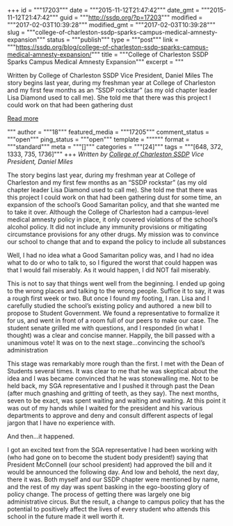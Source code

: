 +++
id = """17203"""
date = """2015-11-12T21:47:42"""
date_gmt = """2015-11-12T21:47:42"""
guid = """http://ssdp.org/?p=17203"""
modified = """2017-02-03T10:39:28"""
modified_gmt = """2017-02-03T10:39:28"""
slug = """college-of-charleston-ssdp-sparks-campus-medical-amnesty-expansion"""
status = """publish"""
type = """post"""
link = """https://ssdp.org/blog/college-of-charleston-ssdp-sparks-campus-medical-amnesty-expansion/"""
title = """College of Charleston SSDP Sparks Campus Medical Amnesty Expansion"""
excerpt = """<p>Written by College of Charleston SSDP Vice President, Daniel Miles The story begins last year, during my freshman year at College of Charleston and my first few months as an “SSDP rockstar” (as my old chapter leader Lisa Diamond used to call me). She told me that there was this project I could work on that had been gathering dust</p>
<div class="h10"></div>
<p><a class="more-link2 flat" href="https://ssdp.org/blog/college-of-charleston-ssdp-sparks-campus-medical-amnesty-expansion/">Read more</a></p>
"""
author = """18"""
featured_media = """17205"""
comment_status = """open"""
ping_status = """open"""
template = """"""
format = """standard"""
meta = """[]"""
categories = """[24]"""
tags = """[648, 372, 1333, 735, 1736]"""
+++
<em>Written by <a href="http://ssdp.org/chapters/southeast/south-carolina/college-of-charleston-cofc/" target="_blank">College of Charleston SSDP</a> Vice President, Daniel Miles</em>

<span style="font-weight: 400;">The story begins last year, during my freshman year at College of Charleston and my first few months as an “SSDP rockstar” (as my old chapter leader Lisa Diamond used to call me). She told me that there was this project I could work on that had been gathering dust for some time, an expansion of the school’s Good Samaritan policy, and that she wanted me to take it over. Although the College of Charleston had a campus-level medical amnesty policy in place, it only covered violations of the school’s alcohol policy. It did not include any immunity provisions or mitigating circumstance provisions for any other drugs. My mission was to convince our school to change that and to expand the policy to include all substances </span>

<span style="font-weight: 400;">Well, I had no idea what a Good Samaritan policy was, and I had no idea what to do or who to talk to, so I figured the worst that could happen was that I would fail miserably. As it would happen, I did NOT fail miserably. </span>

<span style="font-weight: 400;">This is not to say that things went well from the beginning. I ended up going to the wrong places and talking to the wrong people. Suffice it to say, it was a rough first week or two. But once I found my footing, I ran. Lisa and I carefully studied the school’s existing policy and authored  a new bill to propose to Student Government. We found a representative to formalize it for us, and went in front of a room full of our peers to make our case. The student senate grilled me with questions, and I responded (in what I thought) was a clear and concise manner. Happily, the bill passed with a unanimous vote! It was on to the next stage&#8230;convincing the school’s administration</span>

This stage was remarkably more rough than the first. I met with the Dean of Students several times. It was clear to me that he was skeptical about the idea and I was became convinced that he was stonewalling me. Not to be held back, my SGA representative and I pushed it through past the Dean (after much gnashing and gritting of teeth, as they say). <span style="font-weight: 400;">The next months, seven to be exact, was spent waiting and waiting and waiting. At this point it was out of my hands while I waited for the president and his various departments to approve and deny and consult different aspects of legal jargon that I have no experience with. </span>

<span style="font-weight: 400;">And then&#8230;it happened. </span>

<span style="font-weight: 400;">I got an excited text from the SGA representative I had been working with (who had gone on to become the student body president!) saying that President McConnell (our school president) had approved the bill and it would be announced the following day. </span><span style="font-weight: 400;">And low and behold, the next day, there it was. Both myself and our SSDP chapter were mentioned by name, and the rest of my day was spent basking in the ego-boosting glory of policy change. The process of getting there was largely one big administrative circus. But the result, a change to campus policy that has the potential to positively affect the lives of every student who attends this school in the future made it well worth it.</span>
